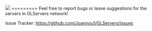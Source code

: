 <img src="http://gldesert.com/forums/images/Seamus/misc/logo.png">
=========
Feel free to report bugs or leave suggestions for the servers in GLServers network!

Issue Tracker: https://github.com/Joannou1/GLServers/issues

